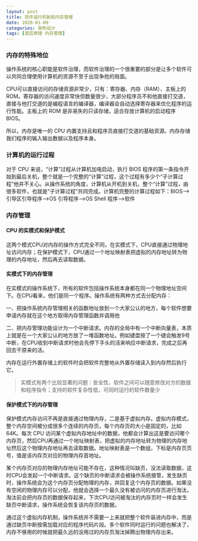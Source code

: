 ```yaml
---
layout: post
title: 软件运行机制和内存管理
date: 2020-01-09
categories: 架构设计
tags: [底层原理 内存管理]
---
```


### 内存的特殊地位

操作系统的核心职能是软件治理，而软件治理的一个很重要的部分是让多个软件可以共同合理使用计算机的资源不至于出现争抢的局面。

CPU可以直接访问的存储资源非常少，只有：寄存器、内存（RAM）、主板上的 ROM。寄存器的访问速度非常快但数量很少，大部分程序员不和他直接打交道，直接与他打交道的是编程语言的编译器，编译器会自动选择寄存器来优化程序的运行性能。主板上的 ROM 是非易失的只读存储，适合存放计算机的启动程序 BIOS。

所以，内存是唯一的 CPU 内置支持且和程序员直接打交道的基础资源。内存存储我们程序的输入输出数据以及程序本身。

### 计算机的运行过程

对于 CPU 来说，“计算”过程从计算机加电启动，执行 BIOS 程序的第一条指令开始到最后关机，整个就是一个完整的“计算”过程，这个过程有多少个“子计算过程”他并不关心。从操作系统的角度，计算机从开机到关机，整个“计算”过程，由很多软件，也就是“子计算过程”共同完成。计算机完整的计算过程如下：BIOS——>引导区引导程序——>OS 引导程序——>OS Shell 程序——>软件

### 内存管理

#### CPU 的实模式和保护模式

这两个模式CPU对内存的操作方式完全不同，在实模式下，CPU直接通过物理地址访问内存；在保护模式下，CPU通过一个地址映射表把虚拟的内存地址转为物理的内存地址，然后再去读取数据。

#### 实模式下的内存管理

在实模式的操作系统下，所有的软件包括操作系统本身都在同一个物理地址空间下。在CPU看来，他们是同一个程序。操作系统有两种方式去分配内存：

一、把操作系统内存管理相关的函数地址放到一个大家公认的地方，每个软件想要申请内存就在这个地方取得内存管理函数并调用他

二、把内存管理功能设计为一个中断请求。内存的全局中有一个中断向量表，本质上就是在一个大家公认的地方放了一堆函数地址。例如键盘按了一个键会触发9号中断，在CPU收到中断请求时他会先停下手头的活来响应中断请求，完成之后再回去干原来的活。

内存在运行外置存储上的软件时会把软件完整地从外置存储读入到内存然后执行它。

> 实模式有两个比较显著的问题：安全性，软件之间可以随意修改对方的数据和程序指令；支持的软件复杂性低，可同时运行的软件数量少

#### 保护模式下的内存管理

保护模式内存访问不再是直接通过物理内存，二是基于虚拟内存。虚拟内存模式，整个内存空间被分成很多个连续的内存页，每个内存页的大小是固定的，比如64K。每次 CPU 访问某个虚拟内存地址中的数据，他都会计算出这是要访问哪个内存页，然后CPU再通过一个地址映射表，把虚拟的内存地址转为物理的内存地址然后这个物理内存地址再去读取数据。地址映射表是一个数组，下标是内存页页号，值是该内存页对应的物理内存首地址。

某个内存页对应的物理内存地址可能不存在，这种情况叫缺页，没法读取数据，这时CPU会发起一个中断请求。这个缺页的中断请求会被操作系统接管，发生缺页时，操作系统会为这个内存页分配物理的内存，并回复这个内存页的数据。如果没有空闲的物理内存可以分配，他就会选择一个最久没有被访问的内存页进行淘汰。淘汰前会把内存页的数据保存起来，下次CPU访问被淘汰的内存页时一样会发生缺页中断请求，操作系统会恢复该内存页的数据。

通过这个虚拟内存机制，操作系统并不需要一上来就把整个软件装进内存中，而是通过缺页中断按需加载对应的程序代码片段。多个软件同时运行的问题也解决了，内存不够用的时候就把最久远的没用过的内存页淘汰掉腾出物理内存出来。




